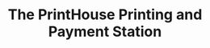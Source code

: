 ---
title: "The PrintHouse Printing and Payment Station"
url: /pasig-city/the-printhouse-printing-and-payment-station/
shop: Kopieren
---